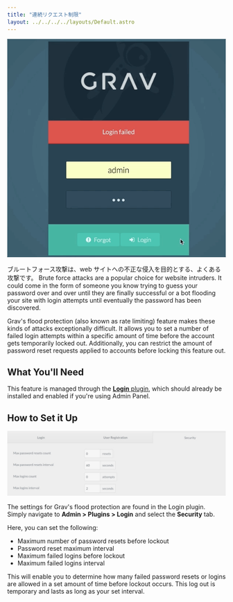 ```yaml
---
title: "連続リクエスト制限"
layout: ../../../../layouts/Default.astro
---
```


![](login.gif)

ブルートフォース攻撃は、web サイトへの不正な侵入を目的とする、よくある攻撃です。
Brute force attacks are a popular choice for website intruders. It could come in the form of someone you know trying to guess your password over and over until they are finally successful or a bot flooding your site with login attempts until eventually the password has been discovered.

Grav's flood protection (also known as rate limiting) feature makes these kinds of attacks exceptionally difficult. It allows you to set a number of failed login attempts within a specific amount of time before the account gets temporarily locked out. Additionally, you can restrict the amount of password reset requests applied to accounts before locking this feature out.

## What You'll Need

This feature is managed through the [**Login** plugin](https://github.com/getgrav/grav-plugin-login), which should already be installed and enabled if you're using Admin Panel.

## How to Set it Up

![](2fa_3.jpeg)

The settings for Grav's flood protection are found in the Login plugin. Simply navigate to **Admin > Plugins > Login** and select the **Security** tab.

Here, you can set the following:

* Maximum number of password resets before lockout
* Password reset maximum interval
* Maximum failed logins before lockout
* Maximum failed logins interval

This will enable you to determine how many failed password resets or logins are allowed in a set amount of time before lockout occurs. This log out is temporary and lasts as long as your set interval.

